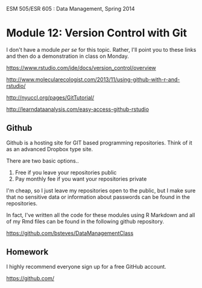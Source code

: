 ESM 505/ESR 605 : Data Management, Spring 2014

Module 12: Version Control with Git 
====================

I don't have a module *per se* for this topic.  Rather, I'll point you to these links and then do a demonstration in class on Monday.

https://www.rstudio.com/ide/docs/version_control/overview

http://www.molecularecologist.com/2013/11/using-github-with-r-and-rstudio/

http://nyuccl.org/pages/GitTutorial/

http://learndataanalysis.com/easy-access-github-rstudio


## Github

Github is a hosting site for GIT based programming repositories.  Think of it as an advanced Dropbox type site.

There are two basic options.. 

1. Free if you leave your repositories public
2. Pay monthly fee if you want your repositories private


I'm cheap, so I just leave my repositories open to the public, but I make sure that no sensitive data or information about passwords can be found in the repositories.

In fact, I've written all the code for these modules using R Markdown and all of my Rmd files can be found in the following github repository.

https://github.com/bsteves/DataManagementClass


## Homework

I highly recommend everyone sign up for a free GitHub account.

https://github.com/


